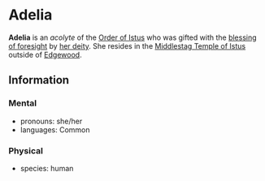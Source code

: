 # Adelia

**Adelia** is an _acolyte_ of the [Order of Istus](../order-of-istus.md) who was gifted with the [blessing of foresight](../../../../ch-5-character-options/supernatural-gifts.md) by [her deity](../../../../ch-3-stories-of-mote/pantheons/multiverse-deities/istus.md). She resides in the [Middlestag Temple of Istus](../../../societies/esterfell-accord/edgewood/middlestag-temple-of-istus.md) outside of [Edgewood](../../../societies/esterfell-accord/edgewood/edgewood.md).

## Information

### Mental

- pronouns: she/her
- languages: Common

### Physical

- species: human
